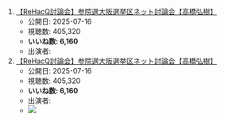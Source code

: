 1.  [【ReHacQ討論会】参院選大阪選挙区ネット討論会【高橋弘樹】](/rehacq_fan/ids/https://www.youtube.com/watch?v=PW0NpDQzNOc "wikilink")
    -   公開日: 2025-07-16
    -   視聴数: 405,320
    -   **いいね数: 6,160**
    -   出演者: 
1.  [【ReHacQ討論会】参院選大阪選挙区ネット討論会【高橋弘樹】](https://www.youtube.com/watch?v=PW0NpDQzNOc)
    -   公開日: 2025-07-16
    -   視聴数: 405,320
    -   **いいね数: 6,160**
    -   出演者: 
    - [![](https://img.youtube.com/vi/PW0NpDQzNOc/hqdefault.jpg)](https://www.youtube.com/watch?v=PW0NpDQzNOc)
